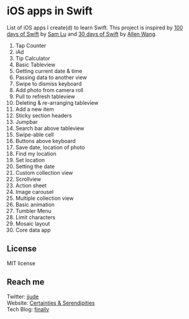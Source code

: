 # iOS apps in Swift

List of iOS apps I create(d) to learn Swift. This project is inspired by [100 days of Swift](https://medium.com/@samvlu/100-days-of-swift-736d45a19b63) by [Sam Lu](https://twitter.com/samvlu) and [30 days of Swift](https://github.com/allenwong/30DaysofSwift) by [Allen Wang](https://twitter.com/creativewang).

1. Tap Counter
2. iAd
3. Tip Calculator
4. Basic Tableview
5. Getting current date & time
6. Passing data to another view
7. Swipe to dismiss keyboard
8. Add photo from camera roll
9. Pull to refresh tableview
10. Deleting & re-arranging tableview
11. Add a new item
12. Sticky section headers
13. Jumpbar
14. Search bar above tableview
15. Swipe-able cell
16. Buttons above keyboard
17. Save date, location of photo
18. Find my location
19. Set location
20. Setting the date
21. Custom collection view
22. Scrollview
23. Action sheet
24. Image carousel
25. Multiple collection view
26. Basic animation
27. Tumbler Menu
28. Limit characters
29. Mosaic layout
30. Core data app

## License
MIT license

## Reach me
Twitter: [jjude](http://twitter.com/jjude)   
Website: [Certainties & Serendipities](http://jjude.com/)   
Tech Blog: [finally](http://tech.jjude.com)
